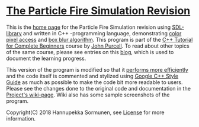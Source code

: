 [home]:https://github.com/sorhanp/particlefire-revision
[cppbeginners]:https://courses.caveofprogramming.com/p/c-beginners
[johnpurcell]:https://github.com/caveofprogramming
[googleC++]:https://google.github.io/styleguide/cppguide.html
[wiki]:https://github.com/sorhanp/particlefire-revision/wiki
[license]:https://github.com/sorhanp/particlefire-revision/blob/master/LICENSE
[blog]:https://sorhanp.github.io/
[sdl]:https://www.libsdl.org/
[performance_overview]:https://github.com/sorhanp/particlefire-revision/wiki/Performance-overview
[boxblur]:https://github.com/sorhanp/particlefire-revision/wiki/Box-blur
[particle_color]:https://github.com/sorhanp/particlefire-revision/wiki/Color

# [The Particle Fire Simulation Revision][home]

This is the [home page][home] for the Particle Fire Simulation revision using [SDL-library][sdl] and written in C++ -programming language, demonstrating [color pixel access][particle_color] and [box blur algorithm][boxblur]. This program is part of the [C++ Tutorial for Complete Beginners][cppbeginners] course by [John Purcell][johnpurcell]. To read about other topics of the same course, please see entries on this [blog][blog], which is used to document the learning progress.

This version of the program is modified so that it [performs more efficiently][performance_overview] and the code itself is commented and stylized using [Google C++ Style Guide][googleC++] as much as possible to make the code bit more readable to users. Please see the changes done to the original code and documentation in the [Project's wiki-page][wiki]. Wiki also has some sample screenshots of the program.

Copyright(C) 2018 Hannupekka Sormunen, see [License][license] for more information.

